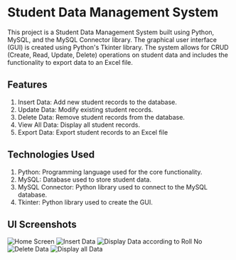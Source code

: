 # Student Data Management System
This project is a Student Data Management System built using Python, MySQL, and the MySQL Connector library. The graphical user interface (GUI) is created using Python's Tkinter library. The system allows for CRUD (Create, Read, Update, Delete) operations on student data and includes the functionality to export data to an Excel file.

## Features
1. Insert Data: Add new student records to the database.
2. Update Data: Modify existing student records.
3. Delete Data: Remove student records from the database.
4. View All Data: Display all student records.
5. Export Data: Export student records to an Excel file

## Technologies Used
1. Python: Programming language used for the core functionality.
2. MySQL: Database used to store student data.
3. MySQL Connector: Python library used to connect to the MySQL database.
4. Tkinter: Python library used to create the GUI.

## UI Screenshots
![Home Screen](https://github.com/Ayush9535/Student-Data-Management-System/assets/144110688/d2102855-f190-4701-ab92-d35a19136f5e)
![Insert Data](https://github.com/Ayush9535/Student-Data-Management-System/assets/144110688/9c93ef7c-4e8d-4207-b6d2-225f9b66aeb1)
![Display Data according to Roll No](https://github.com/Ayush9535/Student-Data-Management-System/assets/144110688/1abde1e9-5666-47c7-a876-cc2889517a3a)
![Delete Data](https://github.com/Ayush9535/Student-Data-Management-System/assets/144110688/2eb82404-d43c-4367-b7d8-b8727a78d3c5)
![Display all Data](https://github.com/Ayush9535/Student-Data-Management-System/assets/144110688/95442ea0-c60b-4170-a6e5-4349fd76fdb0)
